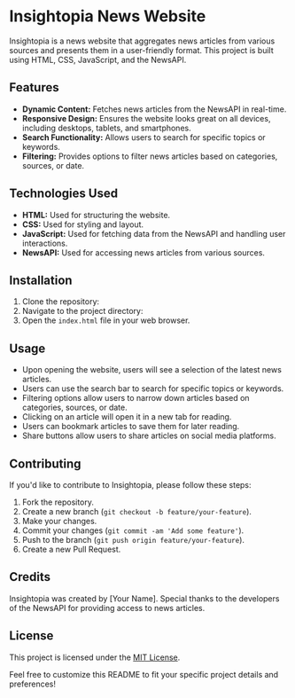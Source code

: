 # Insightopia News Website

Insightopia is a news website that aggregates news articles from various sources and presents them in a user-friendly format. This project is built using HTML, CSS, JavaScript, and the NewsAPI.

## Features

- **Dynamic Content:** Fetches news articles from the NewsAPI in real-time.
- **Responsive Design:** Ensures the website looks great on all devices, including desktops, tablets, and smartphones.
- **Search Functionality:** Allows users to search for specific topics or keywords.
- **Filtering:** Provides options to filter news articles based on categories, sources, or date.


## Technologies Used

- **HTML:** Used for structuring the website.
- **CSS:** Used for styling and layout.
- **JavaScript:** Used for fetching data from the NewsAPI and handling user interactions.
- **NewsAPI:** Used for accessing news articles from various sources.

## Installation

1. Clone the repository:
2. Navigate to the project directory:
3. Open the `index.html` file in your web browser.

## Usage

- Upon opening the website, users will see a selection of the latest news articles.
- Users can use the search bar to search for specific topics or keywords.
- Filtering options allow users to narrow down articles based on categories, sources, or date.
- Clicking on an article will open it in a new tab for reading.
- Users can bookmark articles to save them for later reading.
- Share buttons allow users to share articles on social media platforms.

## Contributing

If you'd like to contribute to Insightopia, please follow these steps:

1. Fork the repository.
2. Create a new branch (`git checkout -b feature/your-feature`).
3. Make your changes.
4. Commit your changes (`git commit -am 'Add some feature'`).
5. Push to the branch (`git push origin feature/your-feature`).
6. Create a new Pull Request.

## Credits

Insightopia was created by [Your Name]. Special thanks to the developers of the NewsAPI for providing access to news articles.

## License

This project is licensed under the [MIT License](LICENSE).


Feel free to customize this README to fit your specific project details and preferences!
